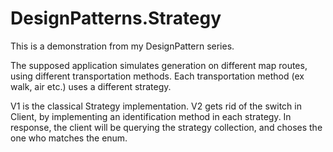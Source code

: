# DesignPatterns.Strategy
This is a demonstration from my DesignPattern series.

The supposed application simulates generation on different map routes, using different transportation methods.
Each transportation method (ex walk, air etc.) uses a different strategy.

V1 is the classical Strategy implementation.
V2 gets rid of the switch in Client, by implementing an identification method in each strategy. 
In response, the client will be querying the strategy collection, and choses the one who matches the enum.
